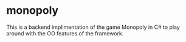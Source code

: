 # monopoly
This is a backend implimentation of the game Monopoly in C# to play around with the OO features of the framework. 
